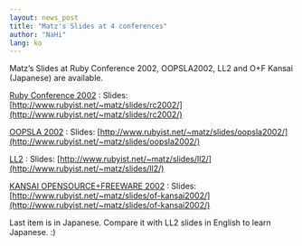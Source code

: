 ```yaml
---
layout: news_post
title: "Matz's Slides at 4 conferences"
author: "NaHi"
lang: ko
---
```


Matz’s Slides at Ruby Conference 2002, OOPSLA2002, LL2 and
O+F Kansai (Japanese) are available.

[Ruby Conference 2002][1]
: Slides: [http://www.rubyist.net/~matz/slides/rc2002/](http://www.rubyist.net/~matz/slides/rc2002/)

[OOPSLA 2002][2]
: Slides: [http://www.rubyist.net/~matz/slides/oopsla2002/](http://www.rubyist.net/~matz/slides/oopsla2002/)

[LL2][3]
: Slides: [http://www.rubyist.net/~matz/slides/ll2/](http://www.rubyist.net/~matz/slides/ll2/)

[KANSAI OPENSOURCE+FREEWARE 2002][4]
: Slides: [http://www.rubyist.net/~matz/slides/of-kansai2002/](http://www.rubyist.net/~matz/slides/of-kansai2002/)

Last item is in Japanese.
Compare it with LL2 slides in English to learn Japanese. :)


[1]: http://www.rubyconf.org/index.php
[2]: http://oopsla.acm.org/
[3]: http://ll2.ai.mit.edu/
[4]: http://of.good-day.net/
